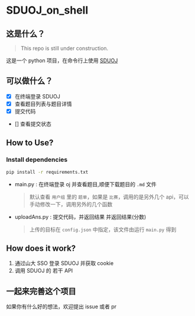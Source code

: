 # SDUOJ_on_shell

## 这是什么？

> This repo is still under construction.

这是一个 python 项目，在命令行上使用 [SDUOJ](https://github.com/SDUOJ/OnlineJudge)

## 可以做什么？

- [X] 在终端登录 SDUOJ
- [X] 查看题目列表与题目详情
- [X] 提交代码
- [] 查看提交状态

## How to Use?

### Install dependencies

```bash
pip install -r requirements.txt
```

- main.py : 在终端登录 oj 并查看题目,顺便下载题目的 `.md` 文件
    > 默认查看 `用户组` 里的 `题单`，如果是 `比赛`，调用的是另外几个 api，可以手动修改一下，调用另外的几个函数
- uploadAns.py : 提交代码，并返回结果 并返回结果(分数)
    > 上传的目标在 `config.json` 中指定，该文件由运行 `main.py` 得到

## How does it work?

1. 通过山大 SSO 登录 SDUOJ 并获取 cookie
2. 调用 SDUOJ 的 若干 API 

## 一起来完善这个项目

如果你有什么好的想法，欢迎提出 issue 或者 pr
